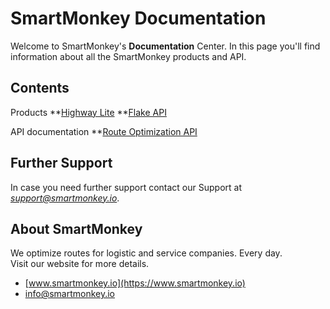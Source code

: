 # SmartMonkey Documentation

Welcome to SmartMonkey's **Documentation** Center. In this page you'll find information about all the SmartMonkey products and API. 

## Contents
Products
**[Highway Lite](products/highway_lite/README.md)
**[Flake API](products/flake/README.md)

API documentation
**[Route Optimization API](developers/optimization/README.md)


## Further Support
In case you need further support contact our Support at <span style="color:green">*support@smartmonkey.io*</span>.

## About SmartMonkey
 We optimize routes for logistic and service companies. Every day.<br/>
 Visit our website for more details. 

* [www.smartmonkey.io](https://www.smartmonkey.io)
* info@smartmonkey.io
